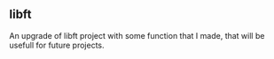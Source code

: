 ## libft
An upgrade of libft project with some function that I made, that will be usefull for future projects.
